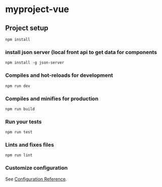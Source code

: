 # myproject-vue

## Project setup
```
npm install
```

### install json server (local front api to get data for components
```
npm install -g json-server
```

### Compiles and hot-reloads for development
```
npm run dev
```

### Compiles and minifies for production
```
npm run build
```

### Run your tests
```
npm run test
```

### Lints and fixes files
```
npm run lint
```

### Customize configuration
See [Configuration Reference](https://cli.vuejs.org/config/).
